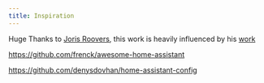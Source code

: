 ```yaml
---
title: Inspiration
---
```


Huge Thanks to [Joris Roovers](https://github.com/jorisroovers), this work is heavily influenced by his [work](https://github.com/jorisroovers/casa)

https://github.com/frenck/awesome-home-assistant

https://github.com/denysdovhan/home-assistant-config
